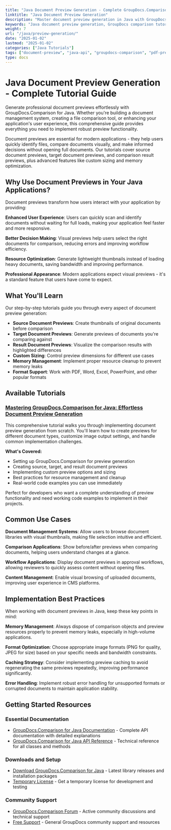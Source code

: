 ```yaml
---
title: "Java Document Preview Generation - Complete GroupDocs.Comparison Tutorial"
linktitle: "Java Document Preview Generation"
description: "Master document preview generation in Java with GroupDocs.Comparison. Step-by-step tutorials, code examples, and best practices for developers."
keywords: "Java document preview generation, GroupDocs comparison tutorial, document preview Java API, Java PDF preview generator, document thumbnail generation"
weight: 7
url: "/java/preview-generation/"
date: "2025-01-02"
lastmod: "2025-01-02"
categories: ["Java Tutorials"]
tags: ["document-preview", "java-api", "groupdocs-comparison", "pdf-preview"]
type: docs
---
```

# Java Document Preview Generation - Complete Tutorial Guide

Generate professional document previews effortlessly with GroupDocs.Comparison for Java. Whether you're building a document management system, creating a file comparison tool, or enhancing your application's user experience, this comprehensive guide provides everything you need to implement robust preview functionality.

Document previews are essential for modern applications - they help users quickly identify files, compare documents visually, and make informed decisions without opening full documents. Our tutorials cover source document previews, target document previews, and comparison result previews, plus advanced features like custom sizing and memory optimization.

## Why Use Document Previews in Your Java Applications?

Document previews transform how users interact with your application by providing:

**Enhanced User Experience**: Users can quickly scan and identify documents without waiting for full loads, making your application feel faster and more responsive.

**Better Decision Making**: Visual previews help users select the right documents for comparison, reducing errors and improving workflow efficiency.

**Resource Optimization**: Generate lightweight thumbnails instead of loading heavy documents, saving bandwidth and improving performance.

**Professional Appearance**: Modern applications expect visual previews - it's a standard feature that users have come to expect.

## What You'll Learn

Our step-by-step tutorials guide you through every aspect of document preview generation:

- **Source Document Previews**: Create thumbnails of original documents before comparison
- **Target Document Previews**: Generate previews of documents you're comparing against
- **Result Document Previews**: Visualize the comparison results with highlighted differences
- **Custom Sizing**: Control preview dimensions for different use cases
- **Memory Management**: Implement proper resource cleanup to prevent memory leaks
- **Format Support**: Work with PDF, Word, Excel, PowerPoint, and other popular formats

## Available Tutorials

### [Mastering GroupDocs.Comparison for Java: Effortless Document Preview Generation](./groupdocs-comparison-java-generate-previews/)

This comprehensive tutorial walks you through implementing document preview generation from scratch. You'll learn how to create previews for different document types, customize image output settings, and handle common implementation challenges.

**What's Covered:**
- Setting up GroupDocs.Comparison for preview generation
- Creating source, target, and result document previews
- Implementing custom preview options and sizing
- Best practices for resource management and cleanup
- Real-world code examples you can use immediately

Perfect for developers who want a complete understanding of preview functionality and need working code examples to implement in their projects.

## Common Use Cases

**Document Management Systems**: Allow users to browse document libraries with visual thumbnails, making file selection intuitive and efficient.

**Comparison Applications**: Show before/after previews when comparing documents, helping users understand changes at a glance.

**Workflow Applications**: Display document previews in approval workflows, allowing reviewers to quickly assess content without opening files.

**Content Management**: Enable visual browsing of uploaded documents, improving user experience in CMS platforms.

## Implementation Best Practices

When working with document previews in Java, keep these key points in mind:

**Memory Management**: Always dispose of comparison objects and preview resources properly to prevent memory leaks, especially in high-volume applications.

**Format Optimization**: Choose appropriate image formats (PNG for quality, JPEG for size) based on your specific needs and bandwidth constraints.

**Caching Strategy**: Consider implementing preview caching to avoid regenerating the same previews repeatedly, improving performance significantly.

**Error Handling**: Implement robust error handling for unsupported formats or corrupted documents to maintain application stability.

## Getting Started Resources

### Essential Documentation
- [GroupDocs.Comparison for Java Documentation](https://docs.groupdocs.com/comparison/java/) - Complete API documentation with detailed explanations
- [GroupDocs.Comparison for Java API Reference](https://reference.groupdocs.com/comparison/java/) - Technical reference for all classes and methods

### Downloads and Setup
- [Download GroupDocs.Comparison for Java](https://releases.groupdocs.com/comparison/java/) - Latest library releases and installation packages
- [Temporary License](https://purchase.groupdocs.com/temporary-license/) - Get a temporary license for development and testing

### Community Support
- [GroupDocs.Comparison Forum](https://forum.groupdocs.com/c/comparison) - Active community discussions and technical support
- [Free Support](https://forum.groupdocs.com/) - General GroupDocs community support and resources
